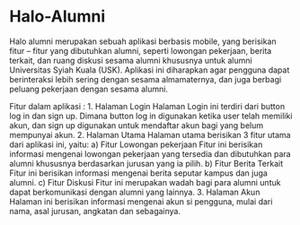 # Halo-Alumni

Halo alumni merupakan sebuah aplikasi berbasis mobile, yang berisikan fitur – fitur yang dibutuhkan alumni, seperti lowongan pekerjaan, berita terkait, dan ruang diskusi sesama alumni khususnya untuk alumni Universitas Syiah Kuala (USK). Aplikasi ini diharapkan agar pengguna dapat berinteraksi lebih sering dengan sesama almamaternya, dan juga berbagi peluang pekerjaan dengan sesama alumni.  
 
Fitur dalam aplikasi  : 1. Halaman Login Halaman Login ini terdiri dari button log in dan sign up. Dimana button log in digunakan ketika user telah memiliki akun, dan sign up digunakan untuk mendaftar akun bagi yang belum mempunyai akun. 2. Halaman Utama Halaman utama berisikan 3 fitur utama dari aplikasi ini, yaitu: a) Fitur Lowongan pekerjaan Fitur ini berisikan informasi mengenai lowongan pekerjaan yang tersedia dan dibutuhkan para alumni khususnya berdasarkan jurusan yang ia pilih. b) Fitur Berita Terkait Fitur ini berisikan informasi mengenai berita seputar kampus dan juga alumni. c) Fitur Diskusi Fitur ini merupakan wadah bagi para alumni untuk dapat berkomunikasi dengan alumni yang lainnya. 3. Halaman Akun Halaman ini berisikan informasi mengenai akun si pengguna, mulai dari nama, asal jurusan, angkatan dan sebagainya. 
